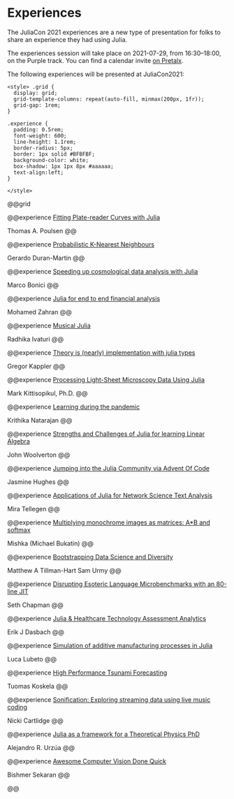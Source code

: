 # Experiences

The JuliaCon 2021 experiences are a new type of presentation for folks to share an experience they had using Julia.

The experiences session will take place on 2021-07-29, from 16:30–18:00, on the Purple track. You can find a calendar invite [on Pretalx](https://pretalx.com/juliacon2021/talk/MAUPF9/).

The following experiences will be presented at JuliaCon2021:
~~~
<style> .grid {
  display: grid;
  grid-template-columns: repeat(auto-fill, minmax(200px, 1fr));
  grid-gap: 1rem;
}

.experience {
  padding: 0.5rem;
  font-weight: 600;
  line-height: 1.1rem;
  border-radius: 5px;
  border: 1px solid #BFBFBF;
  background-color: white;
  box-shadow: 1px 1px 8px #aaaaaa;
  text-align:left;
}

</style>
~~~

@@grid

@@experience
[Fitting Plate-reader Curves with Julia](https://pretalx.com/juliacon2021/talk/review/LVACM9WN7JVR9DXTPWVPZJXEKTWBLRHN)

Thomas A. Poulsen
@@

@@experience
[Probabilistic K-Nearest Neighbours](https://pretalx.com/juliacon2021/talk/review/CK3HWBSKMJBEG7ABVJNMNPS7DE9MJYLN)

Gerardo Duran-Martin
@@

@@experience
[Speeding up cosmological data analysis with Julia](https://pretalx.com/juliacon2021/talk/review/89SZRAKPK83PTDCZKLSBQUS7SFM89HJS)

Marco Bonici
@@

@@experience
[Julia for end to end financial analysis](https://pretalx.com/juliacon2021/talk/review/XRCM9RNBFD9HJSHUULJT3KM8YTATVZCM)

Mohamed Zahran
@@

@@experience
[Musical Julia](https://pretalx.com/juliacon2021/talk/review/PXYXCWDJFG7NWQSWYEZY3JPMLXN7K8AN)

Radhika Ivaturi
@@

@@experience
[Theory is (nearly) implementation with julia types](https://pretalx.com/juliacon2021/talk/review/TZMFYFHQ7ZMW9YPNQUMPDKF77YXNRYEQ)

Gregor Kappler
@@

@@experience
[Processing Light-Sheet Microscopy Data Using Julia](https://pretalx.com/juliacon2021/talk/review/NDZV9RTSTFQWY8ZVJS3PGKVQJXCDLHG9)

Mark Kittisopikul, Ph.D.
@@

@@experience
[Learning during the pandemic](https://pretalx.com/juliacon2021/talk/review/8SD9ESMDPX98BWG7SG8GFGXGUJWKV93Z)

Krithika Natarajan
@@

@@experience
[Strengths and Challenges of Julia for learning Linear Algebra](https://pretalx.com/juliacon2021/talk/review/HMJY97B8GZCEZFM9ZYBB9ZEBYNTQYUDR)

John Woolverton
@@

@@experience
[Jumping into the Julia Community via Advent Of Code](https://pretalx.com/juliacon2021/talk/review/PCRSQG78JYAHNRC87WH7EUE7PRVSCTYW)

Jasmine Hughes
@@

@@experience
[Applications of Julia for Network Science Text Analysis](https://pretalx.com/juliacon2021/talk/review/BABBQMGKFHU3GVSLBEX8FAAULLEXTVKJ)

Mira Tellegen
@@

@@experience
[Multiplying monochrome images as matrices: A*B and softmax](https://pretalx.com/juliacon2021/talk/review/VDM9RXRBZQDG79XHCMKSJTHPYNE9TRLS)

Mishka (Michael Bukatin)
@@

@@experience
[Bootstrapping Data Science and Diversity](https://pretalx.com/juliacon2021/talk/review/JYPQAFXUSRVDXREKTUZ9MX3FA9S3UFMK)

Matthew A Tillman-Hart
Sam Urmy
@@

@@experience
[Disrupting Esoteric Language Microbenchmarks with an 80-line JIT](https://pretalx.com/juliacon2021/talk/review/D3CRLTDZNRWBVARZXJGLTYSMGSVNMM8G)

Seth Chapman
@@

@@experience
[Julia & Healthcare Technology Assessment Analytics](https://pretalx.com/juliacon2021/talk/review/WXWXYFB3NRTKUJVBCMR7AMHMZBKASYMJ)

Erik J Dasbach
@@

@@experience
[Simulation of additive manufacturing processes in Julia](https://pretalx.com/juliacon2021/talk/review/T7QCDAYXM7BBWVPFN8ZSHWEK7Q7DHKAB)

Luca Lubeto
@@

@@experience
[High Performance Tsunami Forecasting](https://pretalx.com/juliacon2021/talk/review/ENZRGEP8QUPWBLLWPNT78ZBUDGDABRKT)

Tuomas Koskela
@@

@@experience
[Sonification: Exploring streaming data using live music coding](https://pretalx.com/juliacon2021/talk/review/TBJNPXRYYZDP7F8TVPBUBBQEQGCDBP3T)

Nicki Cartlidge
@@

@@experience
[Julia as a framework for a Theoretical Physics PhD](https://pretalx.com/juliacon2021/talk/review/LTB8QRJDQN3LMDEX3MCC8RVHZPDHPKSJ)

Alejandro R. Urzúa
@@

@@experience
[Awesome Computer Vision Done Quick](https://pretalx.com/juliacon2021/talk/review/Q33JM7PGZ8GNX3KVWTVL3VPAG3YDGYBB)

Bishmer Sekaran
@@

@@

